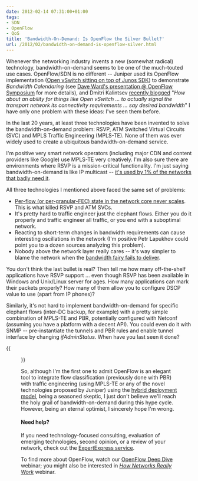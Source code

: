 ```yaml
---
date: 2012-02-14 07:31:00+01:00
tags:
- SDN
- OpenFlow
- QoS
title: 'Bandwidth-On-Demand: Is OpenFlow the Silver Bullet?'
url: /2012/02/bandwidth-on-demand-is-openflow-silver.html
---
```

Whenever the networking industry invents a new (somewhat radical) technology, bandwidth-on-demand seems to be one of the much-touted use cases. OpenFlow/SDN is no different -- Juniper used its OpenFlow implementation ([Open vSwitch sitting on top of Junos SDK](https://developer.juniper.net/content/dam/jdn/Programmable%20Networks/OpenFLow_APP_JDN_Overview.pdf)) to demonstrate *Bandwidth Calendaring* (see [Dave Ward's presentation @ OpenFlow Symposium](https://player.vimeo.com/video/31205041?title=0&byline=0&portrait=0) for more details), and Dmitri Kalintsev [recently blogged](http://telecomoccasionally.wordpress.com/2012/02/11/should-sdn-and-mpls-kiss-and-make-out/) "*How about an ability for things like Open vSwitch \... to actually signal the transport network its connectivity requirements \... say desired bandwidth*" I have only one problem with these ideas: I've seen them before.
<!--more-->
In the last 20 years, at least three technologies have been invented to solve the bandwidth-on-demand problem: RSVP, ATM Switched Virtual Circuits (SVC) and MPLS Traffic Engineering (MPLS-TE). None of them was ever widely used to create a ubiquitous bandwidth-on-demand service.

I'm positive very smart network operators (including major CDN and content providers like Google) use MPLS-TE very creatively. I'm also sure there are environments where RSVP is a mission-critical functionality. I'm just saying bandwidth-on-demand is like IP multicast -- [it's used by 1% of the networks that badly need it](http://www.fragmentationneeded.net/2011/12/pricing-and-trading-networks-down-is-up.html).

All three technologies I mentioned above faced the same set of problems:

-   [Per-flow (or per-granular-FEC) state in the network core never scales](https://blog.ipspace.net/2011/10/openflow-and-state-explosion.html). This is what killed RSVP and ATM SVCs.
-   It's pretty hard to traffic engineer just the elephant flows. Either you do it properly and traffic engineer all traffic, or you end with a suboptimal network.
-   Reacting to short-term changes in bandwidth requirements can cause interesting oscillations in the network (I'm positive Petr Lapukhov could point you to a dozen sources analyzing this problem).
-   Nobody above the network layer really cares -- it's way simpler to blame the network when the [bandwidth fairy fails to deliver](http://en.wikipedia.org/wiki/Fallacies_of_Distributed_Computing).

You don't think the last bullet is real? Then tell me how many off-the-shelf applications have RSVP support \... even though RSVP has been available in Windows and Unix/Linux server for ages. How many applications can mark their packets properly? How many of them allow you to configure DSCP value to use (apart from IP phones)?

Similarly, it's not hard to implement bandwidth-on-demand for specific elephant flows (inter-DC backup, for example) with a pretty simple combination of MPLS-TE and PBR, potentially configured with Netconf (assuming you have a platform with a decent API). You could even do it with SNMP -- pre-instantiate the tunnels and PBR rules and enable tunnel interface by changing *ifAdminStatus*. When have you last seen it done?

{{<figure src="/2012/02/s400-HolyGrail.jpg" caption="Looking for the Holy Grail?">}}

So, although I'm the first one to admit OpenFlow is an elegant tool to integrate flow classification (previously done with PBR) with traffic engineering (using MPLS-TE or any of the novel technologies proposed by Juniper) using the [hybrid deployment model](https://blog.ipspace.net/2011/11/openflow-deployment-models.html), being a seasoned skeptic, I just don't believe we'll reach the holy grail of bandwidth-on-demand during this hype cycle. However, being an eternal optimist, I sincerely hope I'm wrong.

#### Need help?

If you need technology-focused consulting, evaluation of emerging technologies, second opinion, or a review of your network, check out the [ExpertExpress service](http://www.ipspace.net/ExpertExpress).

To find more about OpenFlow, watch our [OpenFlow Deep Dive](https://www.ipspace.net/OpenFlow_Deep_Dive) webinar; you might also be interested in *[How Networks Really Work](https://www.ipspace.net/How_Networks_Really_Work)* webinar.